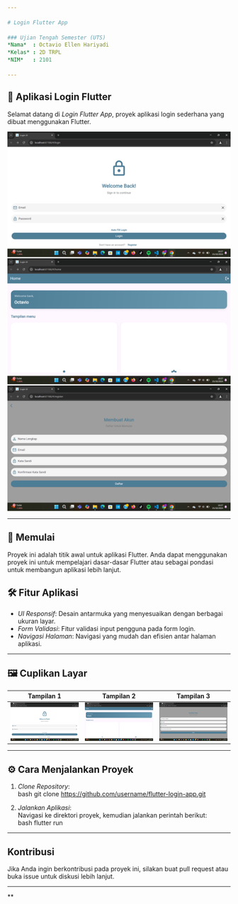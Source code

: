 ```yaml
---

# Login Flutter App

### Ujian Tengah Semester (UTS)  
*Nama*  : Octavio Ellen Hariyadi
*Kelas* : 2D TRPL  
*NIM*   : 2101

---
```


## 📱 Aplikasi Login Flutter

Selamat datang di *Login Flutter App*, proyek aplikasi login sederhana yang dibuat menggunakan Flutter.

![Screenshot 1](assets/images/1.png)
![Screenshot 2](assets/images/2.png)
![Screenshot 3](assets/images/3.png)

---

## 🚀 Memulai

Proyek ini adalah titik awal untuk aplikasi Flutter. Anda dapat menggunakan proyek ini untuk mempelajari dasar-dasar Flutter atau sebagai pondasi untuk membangun aplikasi lebih lanjut.

## 🛠 Fitur Aplikasi

- *UI Responsif*: Desain antarmuka yang menyesuaikan dengan berbagai ukuran layar.
- *Form Validasi*: Fitur validasi input pengguna pada form login.
- *Navigasi Halaman*: Navigasi yang mudah dan efisien antar halaman aplikasi.

---

## 🖼 Cuplikan Layar

| Tampilan 1 | Tampilan 2 | Tampilan 3 |
|------------|------------|------------|
| ![Screenshot 1](assets/images/1.png) | ![Screenshot 2](assets/images/2.png) | ![Screenshot 3](assets/images/3.png) |

---

## ⚙ Cara Menjalankan Proyek

1. *Clone Repository*:  
   bash
   git clone https://github.com/username/flutter-login-app.git
   

2. *Jalankan Aplikasi*:  
   Navigasi ke direktori proyek, kemudian jalankan perintah berikut:  
   bash
   flutter run
   

---

## Kontribusi

Jika Anda ingin berkontribusi pada proyek ini, silakan buat pull request atau buka issue untuk diskusi lebih lanjut.

---
**
